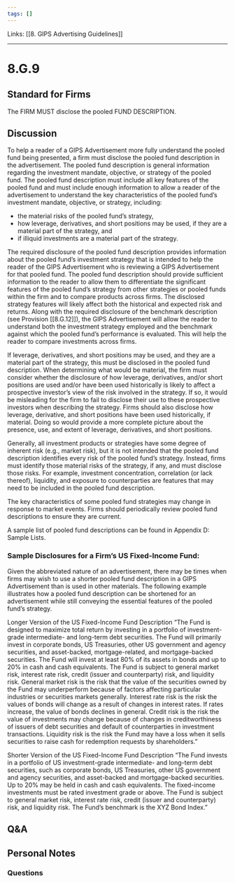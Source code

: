 ```yaml
---
tags: []
---
```

Links: [[8. GIPS Advertising Guidelines]]
___
# 8.G.9
## Standard for Firms
The FIRM MUST disclose the pooled FUND DESCRIPTION.
## Discussion
To help a reader of a GIPS Advertisement more fully understand the pooled fund being presented, a firm must disclose the pooled fund description in the advertisement. The pooled fund description is general information regarding the investment mandate, objective, or strategy of the pooled fund. The pooled fund description must include all key features of the pooled fund and must include enough information to allow a reader of the advertisement to understand the key characteristics of the pooled fund’s investment mandate, objective, or strategy, including:
- the material risks of the pooled fund’s strategy,
- how leverage, derivatives, and short positions may be used, if they are a material part of the strategy, and
- if illiquid investments are a material part of the strategy.

The required disclosure of the pooled fund description provides information about the pooled fund’s investment strategy that is intended to help the reader of the GIPS Advertisement who is reviewing a GIPS Advertisement for that pooled fund. The pooled fund description should provide sufficient information to the reader to allow them to differentiate the significant features of the pooled fund’s strategy from other strategies or pooled funds within the firm and to compare products across firms. The disclosed strategy features will likely affect both the historical and expected risk and returns. Along with the required disclosure of the benchmark description (see Provision [[8.G.12]]), the GIPS Advertisement will allow the reader to understand both the investment strategy employed and the benchmark against which the pooled fund’s performance is evaluated. This will help the reader to compare investments across firms.

If leverage, derivatives, and short positions may be used, and they are a material part of the strategy, this must be disclosed in the pooled fund description. When determining what would be material, the firm must consider whether the disclosure of how leverage, derivatives, and/or short positions are used and/or have been used historically is likely to affect a prospective investor’s view of the risk involved in the strategy. If so, it would be misleading for the firm to fail to disclose their use to these prospective investors when describing the strategy. Firms should also disclose how leverage, derivative, and short positions have been used historically, if material. Doing so would provide a more complete picture about the presence, use, and extent of leverage, derivatives, and short positions.

Generally, all investment products or strategies have some degree of inherent risk (e.g., market risk), but it is not intended that the pooled fund description identifies every risk of the pooled fund’s strategy. Instead, firms must identify those material risks of the strategy, if any, and must disclose those risks. For example, investment concentration, correlation (or lack thereof), liquidity, and exposure to counterparties are features that may need to be included in the pooled fund description.

The key characteristics of some pooled fund strategies may change in response to market events. Firms should periodically review pooled fund descriptions to ensure they are current.

A sample list of pooled fund descriptions can be found in Appendix D: Sample Lists.

### Sample Disclosures for a Firm’s US Fixed-Income Fund:
Given the abbreviated nature of an advertisement, there may be times when firms may wish to use a shorter pooled fund description in a GIPS Advertisement than is used in other materials. The following example illustrates how a pooled fund description can be shortened for an advertisement while still conveying the essential features of the pooled fund’s strategy.

Longer Version of the US Fixed-Income Fund Description
“The Fund is designed to maximize total return by investing in a portfolio of investment-grade intermediate- and long-term debt securities. The Fund will primarily invest in corporate bonds, US Treasuries, other US government and agency securities, and asset-backed, mortgage-related, and mortgage-backed securities. The Fund will invest at least 80% of its assets in bonds and up to 20% in cash and cash equivalents. The Fund is subject to general market risk, interest rate risk, credit (issuer and counterparty) risk, and liquidity risk. General market risk is the risk that the value of the securities owned by the Fund may underperform because of factors affecting particular industries or securities markets generally. Interest rate risk is the risk the values of bonds will change as a result of changes in interest rates. If rates increase, the value of bonds declines in general. Credit risk is the risk the value of investments may change because of changes in creditworthiness of issuers of debt securities and default of counterparties in investment transactions. Liquidity risk is the risk the Fund may have a loss when it sells securities to raise cash for redemption requests by shareholders.”

Shorter Version of the US Fixed-Income Fund Description
“The Fund invests in a portfolio of US investment-grade intermediate- and long-term debt securities, such as corporate bonds, US Treasuries, other US government and agency securities, and asset-backed and mortgage-backed securities. Up to 20% may be held in cash and cash equivalents. The fixed-income investments must be rated investment grade or above. The Fund is subject to general market risk, interest rate risk, credit (issuer and counterparty) risk, and liquidity risk. The Fund’s benchmark is the XYZ Bond Index.”
## Q&A

## Personal Notes

### Questions